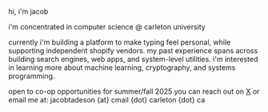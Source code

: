 hi, i'm jacob

i'm concentrated in computer science @ carleton university

currently i'm building a platform to make typing feel personal, while supporting independent shopify vendors. 
my past experience spans across building search engines, web apps, and system-level utilities.
i'm interested in learning more about machine learning, cryptography, and systems programming.

open to co-op opportunities for summer/fall 2025 you can reach out on [X](https://x.com/jtadsn)
or email me at: jacobtadeson {at} cmail {dot} carleton {dot} ca
